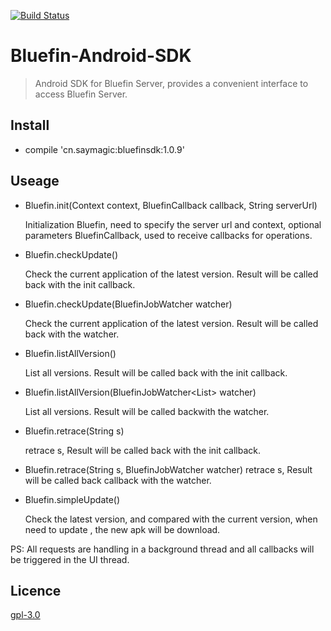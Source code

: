 [![Build Status](https://travis-ci.org/bluefinframework/bluefin-android-sdk.svg?branch=master)](https://travis-ci.org/bluefinframework/bluefin-android-sdk)

# Bluefin-Android-SDK

> Android SDK for Bluefin Server, provides a convenient interface to access Bluefin Server.

## Install

* compile 'cn.saymagic:bluefinsdk:1.0.9'

## Useage

* Bluefin.init(Context context, BluefinCallback callback, String serverUrl)

	 Initialization Bluefin, need to specify the server url and context, optional parameters BluefinCallback, used to receive callbacks for operations.

* Bluefin.checkUpdate()

	 Check the current application of the latest version. Result will be called back with the init callback.
	 
* Bluefin.checkUpdate(BluefinJobWatcher<BluefinApkData> watcher)

	 Check the current application of the latest version. Result will be called back with the watcher.

* Bluefin.listAllVersion()

	 List all versions. Result will be called back with the init callback.

* Bluefin.listAllVersion(BluefinJobWatcher<List<BluefinApkData>> watcher)

	List all versions. Result will be called backwith the watcher.

* Bluefin.retrace(String s)

	retrace s, Result will be called back with the init callback.

* Bluefin.retrace(String s, BluefinJobWatcher<String> watcher)
	retrace s, Result will be called back callback with the watcher.

* Bluefin.simpleUpdate()

	Check the latest version, and compared with the current version, when need to update , the new apk will be download.
	
PS: All requests are handling in a background thread and all callbacks will be triggered in the UI thread.


## Licence

[gpl-3.0](https://opensource.org/licenses/gpl-3.0.html)